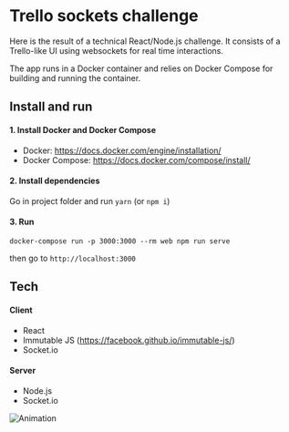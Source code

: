# Trello sockets challenge

Here is the result of a technical React/Node.js challenge.
It consists of a Trello-like UI using websockets for real time interactions.

The app runs in a Docker container and relies on Docker Compose for building and running the container.

## Install and run

#### 1. Install Docker and Docker Compose

- Docker: https://docs.docker.com/engine/installation/
- Docker Compose: https://docs.docker.com/compose/install/

#### 2. Install dependencies

Go in project folder and run `yarn` (or `npm i`)

#### 3. Run

```
docker-compose run -p 3000:3000 --rm web npm run serve
```

then go to `http://localhost:3000`

## Tech

#### Client

- React
- Immutable JS (https://facebook.github.io/immutable-js/)
- Socket.io

#### Server

- Node.js
- Socket.io

![Animation](animation.gif?raw=true)